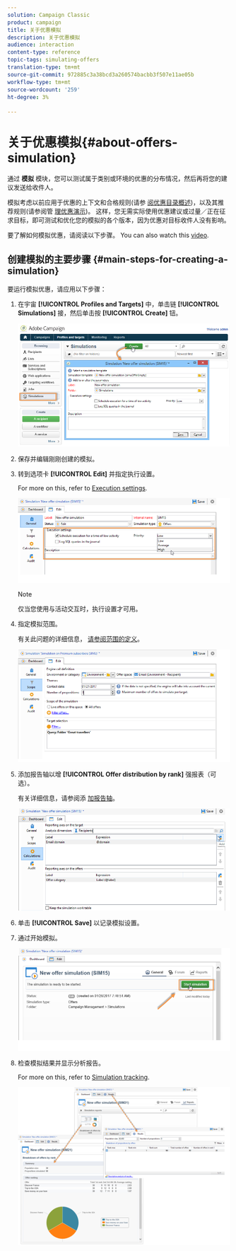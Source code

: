 ```yaml
---
solution: Campaign Classic
product: campaign
title: 关于优惠模拟
description: 关于优惠模拟
audience: interaction
content-type: reference
topic-tags: simulating-offers
translation-type: tm+mt
source-git-commit: 972885c3a38bcd3a260574bacbb3f507e11ae05b
workflow-type: tm+mt
source-wordcount: '259'
ht-degree: 3%

---
```



# 关于优惠模拟{#about-offers-simulation}

通过 **模拟** 模块，您可以测试属于类别或环境的优惠的分布情况，然后再将您的建议发送给收件人。

模拟考虑以前应用于优惠的上下文和合格规则(请参 [阅优惠目录概述](../../interaction/using/offer-catalog-overview.md))，以及其推荐规则(请参阅管 [理优惠演示](../../interaction/using/managing-offer-presentation.md))。 这样，您无需实际使用优惠建议或过量／正在征求目标，即可测试和优化您的模拟的各个版本，因为优惠对目标收件人没有影响。

要了解如何模拟优惠，请阅读以下步骤。 You can also watch this [video](https://helpx.adobe.com/campaign/classic/how-to/simulate-offer-in-acv6.html?playlist=/ccx/v1/collection/product/campaign/classic/segment/digital-marketers/explevel/intermediate/applaunch/introduction/collection.ccx.js&amp;ref=helpx.adobe.com).

## 创建模拟的主要步骤 {#main-steps-for-creating-a-simulation}

要运行模拟优惠，请应用以下步骤：

1. 在宇宙 **[!UICONTROL Profiles and Targets]** 中，单击链 **[!UICONTROL Simulations]** 接，然后单击按 **[!UICONTROL Create]** 钮。

   ![](assets/offer_simulation_001.png)

1. 保存并编辑刚刚创建的模拟。
1. 转到选项卡 **[!UICONTROL Edit]** 并指定执行设置。

   For more on this, refer to [Execution settings](../../interaction/using/execution-settings.md).

   ![](assets/offer_simulation_003.png)

   >[!NOTE]
   >
   >仅当您使用与活动交互时，执行设置才可用。

1. 指定模拟范围。

   有关此问题的详细信息， [请参阅范围的定义](../../interaction/using/simulation-scope.md#definition-of-the-scope)。

   ![](assets/offer_simulation_004.png)

1. 添加报告轴以增 **[!UICONTROL Offer distribution by rank]** 强报表（可选）。

   有关详细信息，请参阅添 [加报告轴](../../interaction/using/simulation-scope.md#adding-reporting-axes)。

   ![](assets/offer_simulation_005.png)

1. 单击 **[!UICONTROL Save]** 以记录模拟设置。
1. 通过开始模拟。

   ![](assets/offer_simulation_006.png)

1. 检查模拟结果并显示分析报告。

   For more on this, refer to [Simulation tracking](../../interaction/using/simulation-tracking.md).

   ![](assets/offer_simulation_007.png)
